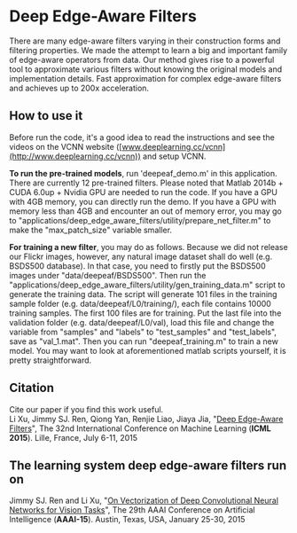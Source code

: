 # Deep Edge-Aware Filters
There are many edge-aware filters varying in their construction forms and filtering properties. We made the attempt to learn a big and important family of edge-aware operators from data. Our method gives rise to a powerful tool to approximate various filters without knowing the original models and implementation details. Fast approximation for complex edge-aware filters and achieves up to 200x acceleration.

## How to use it
Before run the code, it's a good idea to read the instructions and see the videos on the VCNN website ([www.deeplearning.cc/vcnn](http://www.deeplearning.cc/vcnn)) and setup VCNN.

<b>To run the pre-trained models</b>, run 'deepeaf_demo.m' in this application. There are currently 12 pre-trained filters. Please noted that Matlab 2014b + CUDA 6.0up + Nvidia GPU are needed to run the code. If you have a GPU with 4GB memory, you can directly run the demo. If you have a GPU with memory less than 4GB and encounter an out of memory error, you may go to "applications/deep_edge_aware_filters/utility/prepare_net_filter.m" to make the "max_patch_size" variable smaller.

<b>For training a new filter</b>, you may do as follows. Because we did not release our Flickr images, however, any natural image dataset shall do well (e.g. BSDS500 database). In that case, you need to firstly put the BSDS500 images under "data/deepeaf/BSDS500". Then run the "applications/deep_edge_aware_filters/utility/gen_training_data.m" script to generate the training data. The script will generate 101 files in the training sample folder (e.g. data/deepeaf/L0/training/), each file contains 10000 training samples. The first 100 files are for training. Put the last file into the validation folder (e.g. data/deepeaf/L0/val), load this file and change the variable from "samples" and "labels" to "test_samples" and "test_labels", save as "val_1.mat". Then you can run "deepeaf_training.m" to train a new model. You may want to look at aforementioned matlab scripts yourself, it is pretty straightforward.

## Citation
Cite our paper if you find this work useful.<br>
Li Xu, Jimmy SJ. Ren, Qiong Yan, Renjie Liao, Jiaya Jia, "[Deep Edge-Aware Filters](http://jmlr.org/proceedings/papers/v37/xub15.html)", The 32nd International Conference on Machine Learning (<b>ICML 2015</b>). Lille, France, July 6-11, 2015 <br>

## The learning system deep edge-aware filters run on
Jimmy SJ. Ren and Li Xu, "[On Vectorization of Deep Convolutional Neural Networks for Vision Tasks](http://www.aaai.org/ocs/index.php/AAAI/AAAI15/paper/view/9988)", 
The 29th AAAI Conference on Artificial Intelligence (<b>AAAI-15</b>). Austin, Texas, USA, January 25-30, 2015<br>


